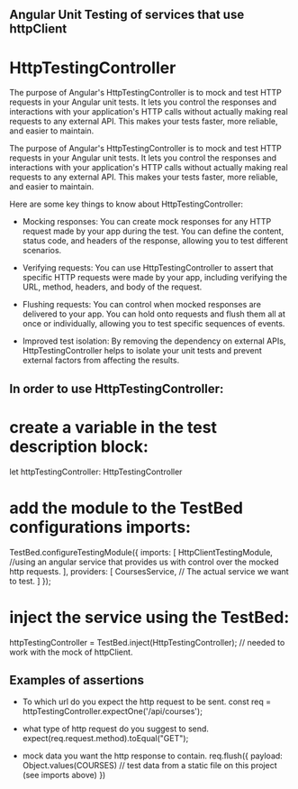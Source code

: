 ## Angular Unit Testing of services that use httpClient

# HttpTestingController
The purpose of Angular's HttpTestingController is to mock and test HTTP requests in your Angular unit tests. It lets you control the responses and interactions with your application's HTTP calls without actually making real requests to any external API. This makes your tests faster, more reliable, and easier to maintain.


The purpose of Angular's HttpTestingController is to mock and test HTTP requests in your Angular unit tests. It lets you control the responses and interactions with your application's HTTP calls without actually making real requests to any external API. This makes your tests faster, more reliable, and easier to maintain.

Here are some key things to know about HttpTestingController:

* Mocking responses: You can create mock responses for any HTTP request made by your app during the test. You can define the content, status code, and headers of the response, allowing you to test different scenarios.

* Verifying requests: You can use HttpTestingController to assert that specific HTTP requests were made by your app, including verifying the URL, method, headers, and body of the request.

* Flushing requests: You can control when mocked responses are delivered to your app. You can hold onto requests and flush them all at once or individually, allowing you to test specific sequences of events.

* Improved test isolation: By removing the dependency on external APIs, HttpTestingController helps to isolate your unit tests and prevent external factors from affecting the results.

## In order to use HttpTestingController:

# create a variable in the test description block:

let httpTestingController: HttpTestingController

# add the module to the TestBed configurations imports:

TestBed.configureTestingModule({
      imports: [
        HttpClientTestingModule, //using an angular service that provides us with control over the mocked http requests.
      ],
      providers: [
        CoursesService, // The actual service we want to test.
      ]
    });

# inject the service using the TestBed:

httpTestingController = TestBed.inject(HttpTestingController); // needed to work with the mock of httpClient.

## Examples of assertions

  * To which url do you expect the http request to be sent.
const req = httpTestingController.expectOne('/api/courses');

  * what type of http request do you suggest to send.
expect(req.request.method).toEqual("GET");

  * mock data you want the http response to contain.
req.flush({
      payload: Object.values(COURSES) // test data from a static file on this project (see imports above)
    })

